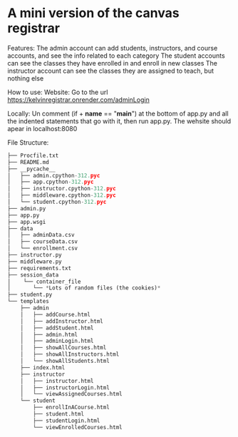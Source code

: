 # A mini version of the canvas registrar

Features:
The admin account can add students, instructors, and course accounts, and see the info related to each category
The student accounts can see the classes they have enrolled in and enroll in new classes
The instructor account can see the classes they are assigned to teach, but nothing else

How to use:
Website:
    Go to the url https://kelvinregistrar.onrender.com/adminLogin

Locally:
    Un comment (if + __name__ == "__main__") at the bottom of app.py and all the indented statements that go with it, then run app.py. The wehsite should apear in localhost:8080


File Structure:

```Python
├── Procfile.txt
├── README.md
├── __pycache__
│   ├── admin.cpython-312.pyc
│   ├── app.cpython-312.pyc
│   ├── instructor.cpython-312.pyc
│   ├── middleware.cpython-312.pyc
│   └── student.cpython-312.pyc
├── admin.py
├── app.py
├── app.wsgi
├── data
│   ├── adminData.csv
│   ├── courseData.csv
│   └── enrollment.csv
├── instructor.py
├── middleware.py
├── requirements.txt
├── session_data
│    └── container_file
│       └── *Lots of random files (the cookies)*
├── student.py
└── templates
    ├── admin
    │   ├── addCourse.html
    │   ├── addInstructor.html
    │   ├── addStudent.html
    │   ├── admin.html
    │   ├── adminLogin.html
    │   ├── showAllCourses.html
    │   ├── showAllInstructors.html
    │   └── showAllStudents.html
    ├── index.html
    ├── instructor
    │   ├── instructor.html
    │   ├── instructorLogin.html
    │   └── viewAssignedCourses.html
    └── student
        ├── enrollInACourse.html
        ├── student.html
        ├── studentLogin.html
        └── viewEnrolledCourses.html
```
